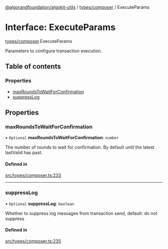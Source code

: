 [@algorandfoundation/algokit-utils](../README.md) / [types/composer](../modules/types_composer.md) / ExecuteParams

# Interface: ExecuteParams

[types/composer](../modules/types_composer.md).ExecuteParams

Parameters to configure transaction execution.

## Table of contents

### Properties

- [maxRoundsToWaitForConfirmation](types_composer.ExecuteParams.md#maxroundstowaitforconfirmation)
- [suppressLog](types_composer.ExecuteParams.md#suppresslog)

## Properties

### maxRoundsToWaitForConfirmation

• `Optional` **maxRoundsToWaitForConfirmation**: `number`

The number of rounds to wait for confirmation. By default until the latest lastValid has past.

#### Defined in

[src/types/composer.ts:233](https://github.com/algorandfoundation/algokit-utils-ts/blob/main/src/types/composer.ts#L233)

___

### suppressLog

• `Optional` **suppressLog**: `boolean`

Whether to suppress log messages from transaction send, default: do not suppress

#### Defined in

[src/types/composer.ts:235](https://github.com/algorandfoundation/algokit-utils-ts/blob/main/src/types/composer.ts#L235)
